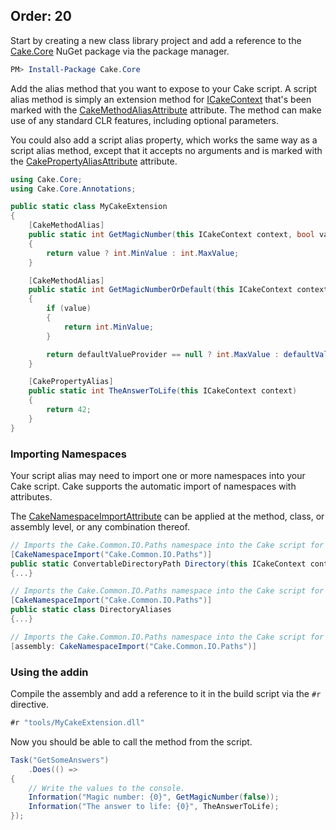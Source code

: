 Order: 20
---

Start by creating a new class library project and add a reference to the [Cake.Core](/api/Cake.Core/) NuGet package via the package manager.

```powershell
PM> Install-Package Cake.Core
```

Add the alias method that you want to expose to your Cake script. A script alias method is simply an extension method for [ICakeContext](/api/Cake.Core/ICakeContext) that's been marked with the [CakeMethodAliasAttribute](/api/Cake.Core.Annotations/CakeMethodAliasAttribute) attribute.  The method can make use of any standard CLR features, including optional parameters.

You could also add a script alias property, which works the same way as a script alias method, except that it accepts no arguments and is marked with the [CakePropertyAliasAttribute](/api/Cake.Core.Annotations/CakePropertyAliasAttribute) attribute.

```csharp
using Cake.Core;
using Cake.Core.Annotations;

public static class MyCakeExtension
{
    [CakeMethodAlias]
    public static int GetMagicNumber(this ICakeContext context, bool value)
    {
        return value ? int.MinValue : int.MaxValue;
    }

    [CakeMethodAlias]
    public static int GetMagicNumberOrDefault(this ICakeContext context, bool value, Func<int> defaultValueProvider = null)
    {
        if (value)
        {
            return int.MinValue;
        }

        return defaultValueProvider == null ? int.MaxValue : defaultValueProvider();
    }

    [CakePropertyAlias]
    public static int TheAnswerToLife(this ICakeContext context)
    {
        return 42;
    }
}
```

### Importing Namespaces

Your script alias may need to import one or more namespaces into your Cake script.  Cake supports the automatic import of namespaces with attributes.

The [CakeNamespaceImportAttribute](/api/Cake.Core.Annotations/CakeNamespaceImportAttribute) can be applied at the method, class, or assembly level, or any combination thereof.

```csharp
// Imports the Cake.Common.IO.Paths namespace into the Cake script for this method only
[CakeNamespaceImport("Cake.Common.IO.Paths")]
public static ConvertableDirectoryPath Directory(this ICakeContext context, string path)
{...}
```

```csharp
// Imports the Cake.Common.IO.Paths namespace into the Cake script for any alias method used in the class.
[CakeNamespaceImport("Cake.Common.IO.Paths")]
public static class DirectoryAliases
{...}
```

```csharp
// Imports the Cake.Common.IO.Paths namespace into the Cake script for any alias method used in the assembly.
[assembly: CakeNamespaceImport("Cake.Common.IO.Paths")]
```

### Using the addin

Compile the assembly and add a reference to it in the build script via the `#r` directive.

```csharp
#r "tools/MyCakeExtension.dll"
```

Now you should be able to call the method from the script.

```csharp
Task("GetSomeAnswers")
    .Does(() =>
{
    // Write the values to the console.
    Information("Magic number: {0}", GetMagicNumber(false));
    Information("The answer to life: {0}", TheAnswerToLife);
});
```
